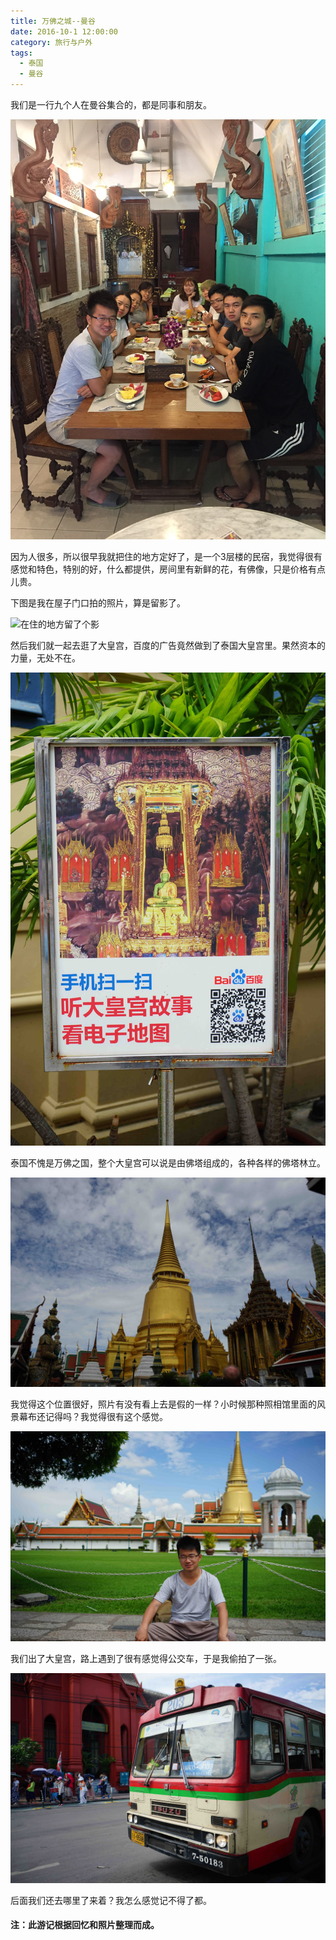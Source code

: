 ```yaml
---
title: 万佛之城--曼谷
date: 2016-10-1 12:00:00
category: 旅行与户外
tags:
  - 泰国
  - 曼谷
---
```


我们是一行九个人在曼谷集合的，都是同事和朋友。

![每一个，都是帅哥美女对不对?](万佛之城--曼谷/1.jpg)


<!--more-->

因为人很多，所以很早我就把住的地方定好了，是一个3层楼的民宿，我觉得很有感觉和特色，特别的好，什么都提供，房间里有新鲜的花，有佛像，只是价格有点儿贵。

下图是我在屋子门口拍的照片，算是留影了。

![在住的地方留了个影](万佛之城--曼谷/2.jpg)

然后我们就一起去逛了大皇宫，百度的广告竟然做到了泰国大皇宫里。果然资本的力量，无处不在。

![还能手机扫一扫](万佛之城--曼谷/3.jpg)

泰国不愧是万佛之国，整个大皇宫可以说是由佛塔组成的，各种各样的佛塔林立。

![佛塔林立](万佛之城--曼谷/4.jpg)

我觉得这个位置很好，照片有没有看上去是假的一样？小时候那种照相馆里面的风景幕布还记得吗？我觉得很有这个感觉。

![当然要在这里拍个照了](万佛之城--曼谷/5.jpg)

我们出了大皇宫，路上遇到了很有感觉得公交车，于是我偷拍了一张。

![觉得这个公交车很有感觉](万佛之城--曼谷/6.jpg)

后面我们还去哪里了来着？我怎么感觉记不得了都。

#### 注：此游记根据回忆和照片整理而成。
